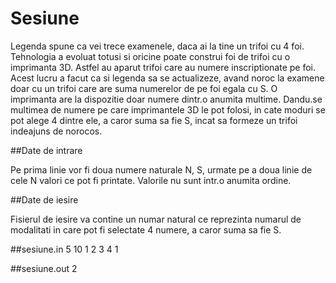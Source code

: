 # Sesiune

Legenda spune ca vei trece examenele, daca ai la tine un trifoi cu 4 foi.
Tehnologia a evoluat totusi si oricine poate construi foi de trifoi cu o imprimanta 3D. Astfel au aparut trifoi care au numere inscriptionate pe foi. Acest lucru a facut ca si legenda sa se actualizeze, avand noroc la examene doar cu un trifoi care are suma numerelor de pe foi egala cu S. 
O imprimanta are la dispozitie doar numere dintr.o anumita multime.
Dandu.se multimea de numere pe care imprimantele 3D le pot folosi, in cate moduri se pot alege 4 dintre ele, a caror suma sa fie S, incat sa formeze un trifoi indeajuns de norocos.

##Date de intrare

Pe prima linie vor fi doua numere naturale N, S, urmate pe a doua linie de cele N valori ce pot fi printate.
Valorile nu sunt intr.o anumita ordine.

##Date de iesire

Fisierul de iesire va contine un numar natural ce reprezinta numarul de modalitati in care pot fi selectate 4 numere, a caror suma sa fie S.

##sesiune.in
5 10
1 2 3 4 1

##sesiune.out
2


